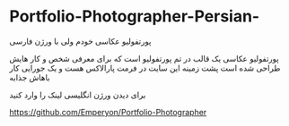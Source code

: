 # Portfolio-Photographer-Persian-
پورتفولیو عکاسی خودم ولی با ورژن فارسی

پورتفولیو عکاسی یک قالب در تم پورتفولیو است که برای معرفی شخص و کار هایش طراحی شده است 
پشت زمینه این سایت در فرمت پارالاکس هست و یک جورایی کار باهاش جذابه

برای دیدن ورژن انگلیسی لینک را وارد کنید

https://github.com/Emperyon/Portfolio-Photographer
